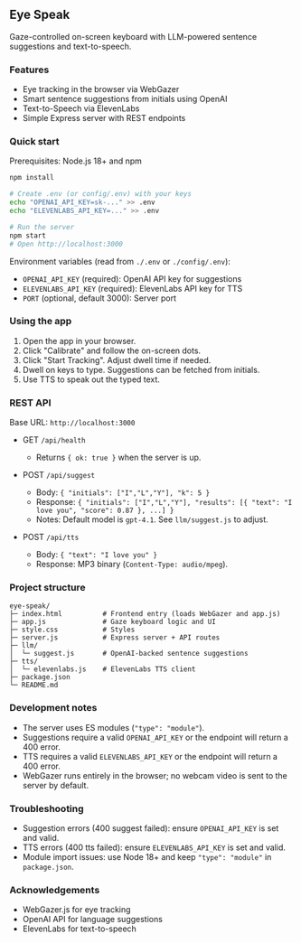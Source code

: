 ## Eye Speak

Gaze-controlled on-screen keyboard with LLM-powered sentence suggestions and text-to-speech.

### Features

- Eye tracking in the browser via WebGazer
- Smart sentence suggestions from initials using OpenAI
- Text-to-Speech via ElevenLabs
- Simple Express server with REST endpoints

### Quick start

Prerequisites: Node.js 18+ and npm

```bash
npm install

# Create .env (or config/.env) with your keys
echo "OPENAI_API_KEY=sk-..." >> .env
echo "ELEVENLABS_API_KEY=..." >> .env

# Run the server
npm start
# Open http://localhost:3000
```

Environment variables (read from `./.env` or `./config/.env`):

- `OPENAI_API_KEY` (required): OpenAI API key for suggestions
- `ELEVENLABS_API_KEY` (required): ElevenLabs API key for TTS
- `PORT` (optional, default 3000): Server port

### Using the app

1. Open the app in your browser.
2. Click "Calibrate" and follow the on-screen dots.
3. Click "Start Tracking". Adjust dwell time if needed.
4. Dwell on keys to type. Suggestions can be fetched from initials.
5. Use TTS to speak out the typed text.

### REST API

Base URL: `http://localhost:3000`

- GET `/api/health`

  - Returns `{ ok: true }` when the server is up.

- POST `/api/suggest`

  - Body: `{ "initials": ["I","L","Y"], "k": 5 }`
  - Response: `{ "initials": ["I","L","Y"], "results": [{ "text": "I love you", "score": 0.87 }, ...] }`
  - Notes: Default model is `gpt-4.1`. See `llm/suggest.js` to adjust.

- POST `/api/tts`
  - Body: `{ "text": "I love you" }`
  - Response: MP3 binary (`Content-Type: audio/mpeg`).

### Project structure

```
eye-speak/
├─ index.html          # Frontend entry (loads WebGazer and app.js)
├─ app.js              # Gaze keyboard logic and UI
├─ style.css           # Styles
├─ server.js           # Express server + API routes
├─ llm/
│  └─ suggest.js       # OpenAI-backed sentence suggestions
├─ tts/
│  └─ elevenlabs.js    # ElevenLabs TTS client
├─ package.json
└─ README.md
```

### Development notes

- The server uses ES modules (`"type": "module"`).
- Suggestions require a valid `OPENAI_API_KEY` or the endpoint will return a 400 error.
- TTS requires a valid `ELEVENLABS_API_KEY` or the endpoint will return a 400 error.
- WebGazer runs entirely in the browser; no webcam video is sent to the server by default.

### Troubleshooting

- Suggestion errors (400 suggest failed): ensure `OPENAI_API_KEY` is set and valid.
- TTS errors (400 tts failed): ensure `ELEVENLABS_API_KEY` is set and valid.
- Module import issues: use Node 18+ and keep `"type": "module"` in `package.json`.

### Acknowledgements

- WebGazer.js for eye tracking
- OpenAI API for language suggestions
- ElevenLabs for text-to-speech
